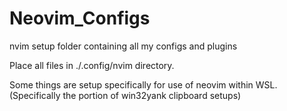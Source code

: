 # Neovim_Configs
nvim setup folder containing all my configs and plugins

Place all files in ./.config/nvim directory.

Some things are setup specifically for use of neovim within WSL. 
(Specifically the portion of win32yank clipboard setups)
